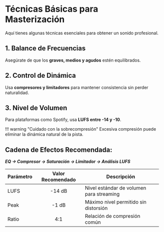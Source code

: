 # Técnicas Básicas para Masterización 

Aquí tienes algunas técnicas esenciales para obtener un sonido profesional.

##  1. Balance de Frecuencias
Asegúrate de que los **graves, medios y agudos** estén equilibrados.

##  2. Control de Dinámica
Usa **compresores y limitadores** para mantener consistencia sin perder naturalidad.

##  3. Nivel de Volumen
Para plataformas como Spotify, usa **LUFS entre -14 y -10**.

!!! warning "Cuidado con la sobrecompresión"
    Excesiva compresión puede eliminar la dinámica natural de la pista.

##  Cadena de Efectos Recomendada:

***EQ → Compresor → Saturación → Limitador → Análisis LUFS***

| Parámetro     | Valor Recomendado | Descripción |
|--------------|:----------------:|------------|
| LUFS        | -14 dB           | Nivel estándar de volumen para streaming |
| Peak        | -1 dB            | Máximo nivel permitido sin distorsión |
| Ratio       | 4:1              | Relación de compresión común |
